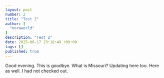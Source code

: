 ```yaml
---
layout: post
number: 2
title: "Test 2"
author: [
  "noraworld"
]
description: "Test 2"
date: 2025-06-17 23:18:49 +09:00
tags: []
published: true
---
```


Good evening. This is goodbye. What is Missouri? Updating here too. Here as well. I had not checked out.